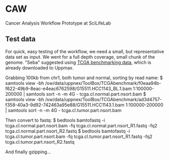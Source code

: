 # CAW
Cancer Analysis Workflow Prototype at SciLifeLab


## Test data

For quick, easy testing of the workflow, we need a small, but representative
data set as input. We went for a full depth coverage, small chunk of the genome.
"Seba" suggested using [TCGA benchmarking data][TCGA], which is already downloaded
to Uppmax.

Grabbing 100kb from chr1, both tumor and normal, sorting by read name:
	$ samtools view -bh /sw/data/uppnex/ToolBox/TCGAbenchmark/f0eaa94b-f622-49b9-8eac-e4eac6762598/G15511.HCC1143_BL.1.bam 1:100000-200000 | samtools sort -n -m 4G - tcga.cl.normal.part.nsort.bam
	$ samtools view -bh /sw/data/uppnex/ToolBox/TCGAbenchmark/ad3d4757-f358-40a3-9d92-742463a95e88/G15511.HCC1143.1.bam 1:100000-200000 | samtools sort -n -m 4G - tcga.cl.tumor.part.nsort.bam

Then convert to fastq:
	$ bedtools bamtofastq -i tcga.cl.normal.part.nsort.bam -fq tcga.cl.normal.part.nsort_R1.fastq -fq2 tcga.cl.normal.part.nsort_R2.fastq
	$ bedtools bamtofastq -i tcga.cl.tumor.part.nsort.bam -fq tcga.cl.tumor.part.nsort_R1.fastq -fq2 tcga.cl.tumor.part.nsort_R2.fastq

And finally gzipping...


[TCGA]: https://cghub.ucsc.edu/datasets/benchmark_download.html
